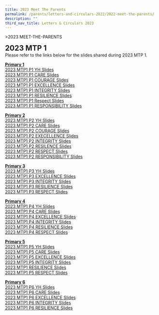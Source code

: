 ```yaml
---
title: 2023 Meet The Parents
permalink: /parents/letters-and-circulars-2022/2022-meet-the-parents/
description: ""
third_nav_title: Letters & Circulars 2023
---
```

&gt;2023 MEET-THE-PARENTS

**<font size="5">2023 MTP 1</font>**<br>
Please refer to the links below for the slides shared during 2023 MTP 1.

**<u>Primary 1</u>** <br>
[2023 MTP1 P1 YH Slides](/files/Resources/MTP1_2023_P1_YH.pdf)<br>
[2023 MTP1 P1 CARE Slides](/files/Resources/MTP1_2023_slides_P1_Care.pdf)<br>
[2023 MTP1 P1 COURAGE Slides](/files/Resources/MTP1_2023_slides_P1_Courage.pdf)<br>
[2023 MTP1 P1 EXCELLENCE Slides](/files/Resources/MTP1_2023_slides_P1_Excellence.pdf)<br>
[2023 MTP1 P1 INTEGRITY Slides](/files/Resources/MTP1_2023_slides_P1_Integrity.pdf)<br>
[2023 MTP1 P1 RESILIENCE Slides](/files/Resources/MTP1_2023_slides_P1_Resilience.pdf)<br>
[2023 MTP1 P1 Respect Slides](/files/Resources/MTP1_2023_slides_P1_Respect.pdf)<br>
[2023 MTP1 P1 RESPONSIBILITY Slides](/files/Resources/MTP1_2023_slides_P1_Responsibility.pdf)<br>


**<u>Primary 2</u>**<br>
[2023 MTP1 P2 YH Slides](/files/Resources/Meet1_2023_slides_P2_YH.pdf)<br>
[2023 MTP1 P2 CARE Slides](/files/Resources/MTP1_2023_slides_P2_Care.pdf)<br>
[2023 MTP1 P2 COURAGE Slides](/files/Resources/MTP1_2023_slides_P2_Courage.pdf)<br>
[2023 MTP1 P2 EXECELLENCE Slides](/files/Resources/MTP1_2023_slides_P2_Excellence.pdf)<br>
[2023 MTP1 P2 INTEGRITY Slides](/files/Resources/MTP1_2023_slides_P2_Integrity.pdf)<br>
[2023 MTP1 P2 RESILENCE Slides](/files/Resources/MTP1_2023_slides_P2_Resilence.pdf)<br>
[2023 MTP1 P2 RESPECT Slides](/files/Resources/MTP1_2023_slides_P2_Respect.pdf)<br>
[2023 MTP1 P2 RESPONSIBILITY Slides](/files/Resources/MTP1_2023_slides_P2_Responsibility.pdf)<br>


**<u>Primary 3</u>**<br>
[2023 MTP1 P3 YH Slides](/files/Resources/MTP1/MTP1_2023_P3_YH.pdf)<br>
[2023 MTP1 P3 EXCELLENCE Slides](/files/Resources/MTP1/MTP1_2023_slides_P3_Excellence.pdf)<br>
[2023 MTP1 P3 INTEGRITY Slides](/files/Resources/MTP1/MTP1_2023_slides_P3_Integrity.pdf)<br>
[2023 MTP1 P3 RESILIENCE Slides](/files/Resources/MTP1/MTP1_2023_slides_P3_Resilience.pdf)<br>
[2023 MTP1 P3 RESPECT Slides](/files/Resources/MTP1/MTP1_2023_slides_P3_Respect.pdf)<br>

**<u>Primary 4</u>**<br>
[2023 MTP1 P4 YH Slides](/files/Resources/MTP1/MTP1_2023_P4_YH.pdf)<br>
[2023 MTP1 P4 CARE Slides](/files/Resources/MTP1/MTP1_2023_slides_P4_Care.pdf)<br>
[2023 MTP1 P4 EXCELLENCE Slides](/files/Resources/MTP1/MTP1_2023_slides_P4_Excellence.pdf)<br>
[2023 MTP1 P4 INTEGRITY Slides](/files/Resources/MTP1/MTP1_2023_slides_P4_Integrity.pdf)<br>
[2023 MTP1 P4 RESILIENCE Slides](/files/Resources/MTP1/MTP1_2023_slides_P4_Resilience.pdf)<br>
[2023 MTP1 P4 RESPECT Slides](/files/Resources/MTP1/MTP1_2023_slides_P4_Respect.pdf)<br>

**<u>Primary 5</u>**<br>
[2023 MTP1 P5 YH Slides](/files/Resources/MTP1/MTP1_2023_P5_YH.pdf)<br>
[2023 MTP1 P5 CARE Slides](/files/Resources/MTP1/MTP1_2023_slides_P5_Care.pdf)<br>
[2023 MTP1 P5 EXCELLENCE Slides](/files/Resources/MTP1/MTP1_2023_slides_P5_Excellence.pdf)<br>
[2023 MTP1 P5 INTEGRITY Slides](/files/Resources/MTP1/MTP1_2023_slides_P5_Integrity.pdf)<br>
[2023 MTP1 RESILIENCE Slides](/files/Resources/MTP1/MTP1_2023_slides_P5_Resilience.pdf)<br>
[2023 MTP1 P5 RESPECT Slides](/files/Resources/MTP1/MTP1_2023_slides_P5_Respect.pdf)<br>


**<u>Primary 6</u>**<br>
[2023 MTP1 P6 YH Slides](/files/Resources/MTP1/MTP1_2023_P6_YH.pdf)<br>
[2023 MTP1 P6 CARE Slides](/files/Resources/MTP1/MTP1_2023_slides_P6_Care.pdf)<br>
[2023 MTP1 P6 EXCELLENCE Slides](/files/Resources/MTP1/MTP1_2023_slides_P6_Excellence.pdf)<br>
[2023 MTP1 P6 INTEGRITY Slides](/files/Resources/MTP1/MTP1_2023_slides_P6_Integrity.pdf)<br>
[2023 MTP1 P6 RESILIENCE Slides](/files/ResourcesMTP1//MTP1_2023_slides_P6_Resilience.pdf)<br>